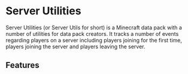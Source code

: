 # Server Utilities
Server Utilities (or Server Utils for short) is a Minecraft data pack with a number of utilities for data pack creators. It tracks a number of events regarding players on a server including players joining for the first time, players joining the server and players leaving the server.

## Features
